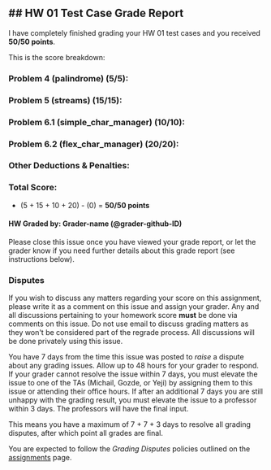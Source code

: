 ## ## HW 01 Test Case Grade Report

I have completely finished grading your HW 01 test cases and you received **50/50 points**.

This is the score breakdown:

### Problem 4 (palindrome) (5/5):

### Problem 5 (streams) (15/15):

### Problem 6.1 (simple_char_manager) (10/10):

### Problem 6.2 (flex_char_manager) (20/20):

### Other Deductions & Penalties:

### Total Score:

+ (5 + 15 + 10 + 20) - (0) = **50/50 points**

#### HW Graded by: Grader-name (@grader-github-ID)

Please close this issue once you have viewed your grade report, or let the grader know if you need further details about this grade report (see instructions below).

### Disputes

If you wish to discuss any matters regarding your score on this assignment, please write it as a comment on this issue and assign your grader. Any and all discussions pertaining to your homework score **must** be done via comments on this issue.  Do not use email to discuss grading matters as they won't be considered part of the regrade process. All discussions will be done privately using this issue.

You have 7 days from the time this issue was posted to *raise* a dispute about any grading issues. Allow up to 48 hours for your grader to respond. If your grader cannot resolve the issue within 7 days, you must elevate the issue to one of the TAs (Michail, Gozde, or Yeji) by assigning them to this issue or attending their office hours. If after an additional 7 days you are still unhappy with the grading result, you must elevate the issue to a professor within 3 days. The professors will have the final input.

This means you have a maximum of 7 + 7 + 3 days to resolve all grading disputes, after which point all grades are final.

You are expected to follow the _Grading Disputes_ policies outlined on the [assignments](http://bytes.usc.edu/cs104/assignments) page.

